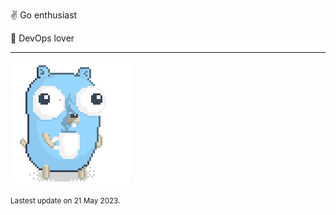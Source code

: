 :v: Go enthusiast

:muscle: DevOps lover

---

![Image alt text](/images/gopher_with_coffee.gif)


<sub>Lastest update on 21 May 2023.</sub>

